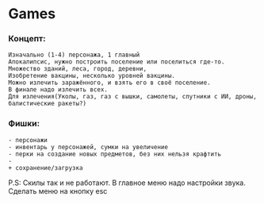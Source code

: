 # Games
### Концепт: 
    Изначально (1-4) персонажа, 1 главный
    Апокалипсис, нужно построить поселение или поселиться где-то.
    Множество зданий, леса, город, деревни, 
    Изобретение вакцины, несколько уровней вакцины.
    Можно излечить заражённого, и взять его в своё поселение.
    В финале надо излечить всех.
    Для излечения(Уколы, газ, газ с вышки, самолеты, спутники с ИИ, дроны, балистические ракеты?)
    
    
### Фишки:
    - персонажи 
    - инвентарь у персонажей, сумки на увеличение
    - перки на создание новых предметов, без них нельзя крафтить
    - 
    + сохранение/загрузка

P.S: Скилы так и не работают. В главное меню надо настройки звука. Сделать меню на кнопку esc

